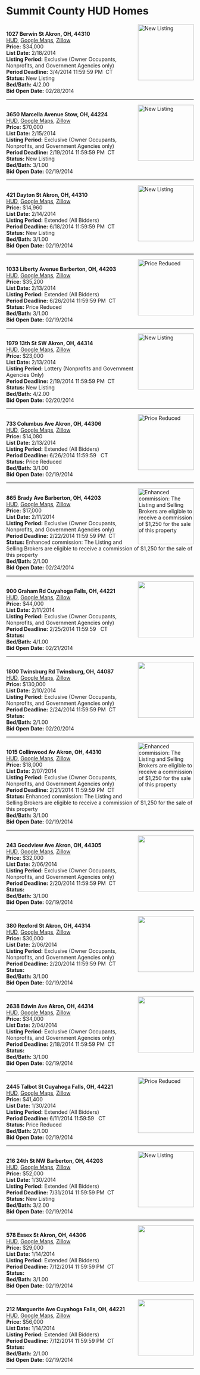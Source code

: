 # Summit County HUD Homes

[<img alt="New Listing" src="https://www.hudhomestore.com/pages/ImageShow.aspx?Case=412-573026" align="right" style="height:150px;">](http://www.hudhomestore.com/Listing/PropertyDetails.aspx?caseNumber=412-573026)  
**1027 Berwin St Akron, OH, 44310**  
[HUD](http://www.hudhomestore.com/Listing/PropertyDetails.aspx?caseNumber=412-573026), [Google Maps](http://maps.google.com/maps?q=1027+Berwin+St+Akron%2C+OH%2C+44310), [Zillow](http://www.zillow.com/homes/1027+Berwin+St+Akron%2C+OH%2C+44310/)  
**Price:** $34,000  
**List Date:** 2/18/2014  
**Listing Period:** Exclusive (Owner Occupants, Nonprofits, and Government Agencies only)  
**Period Deadline:** 3/4/2014 11:59:59 PM  CT  
**Status:** New Listing  
**Bed/Bath:** 4/2.00  
**Bid Open Date:** 02/28/2014

***

[<img alt="New Listing" src="https://www.hudhomestore.com/pages/ImageShow.aspx?Case=412-572524" align="right" style="height:150px;">](http://www.hudhomestore.com/Listing/PropertyDetails.aspx?caseNumber=412-572524)  
**3650 Marcella Avenue Stow, OH, 44224**  
[HUD](http://www.hudhomestore.com/Listing/PropertyDetails.aspx?caseNumber=412-572524), [Google Maps](http://maps.google.com/maps?q=3650+Marcella+Avenue+Stow%2C+OH%2C+44224), [Zillow](http://www.zillow.com/homes/3650+Marcella+Avenue+Stow%2C+OH%2C+44224/)  
**Price:** $70,000  
**List Date:** 2/15/2014  
**Listing Period:** Exclusive (Owner Occupants, Nonprofits, and Government Agencies only)  
**Period Deadline:** 2/19/2014 11:59:59 PM  CT  
**Status:** New Listing  
**Bed/Bath:** 3/1.00  
**Bid Open Date:** 02/19/2014

***

[<img alt="New Listing" src="https://www.hudhomestore.com/pages/ImageShow.aspx?Case=412-384781" align="right" style="height:150px;">](http://www.hudhomestore.com/Listing/PropertyDetails.aspx?caseNumber=412-384781)  
**421 Dayton St Akron, OH, 44310**  
[HUD](http://www.hudhomestore.com/Listing/PropertyDetails.aspx?caseNumber=412-384781), [Google Maps](http://maps.google.com/maps?q=421+Dayton+St+Akron%2C+OH%2C+44310), [Zillow](http://www.zillow.com/homes/421+Dayton+St+Akron%2C+OH%2C+44310/)  
**Price:** $14,960  
**List Date:** 2/14/2014  
**Listing Period:** Extended (All Bidders)  
**Period Deadline:** 6/18/2014 11:59:59 PM  CT  
**Status:** New Listing  
**Bed/Bath:** 3/1.00  
**Bid Open Date:** 02/19/2014

***

[<img alt="Price Reduced" src="https://www.hudhomestore.com/pages/ImageShow.aspx?Case=412-558440" align="right" style="height:150px;">](http://www.hudhomestore.com/Listing/PropertyDetails.aspx?caseNumber=412-558440)  
**1033 Liberty Avenue Barberton, OH, 44203**  
[HUD](http://www.hudhomestore.com/Listing/PropertyDetails.aspx?caseNumber=412-558440), [Google Maps](http://maps.google.com/maps?q=1033+Liberty+Avenue+Barberton%2C+OH%2C+44203), [Zillow](http://www.zillow.com/homes/1033+Liberty+Avenue+Barberton%2C+OH%2C+44203/)  
**Price:** $35,200  
**List Date:** 2/13/2014  
**Listing Period:** Extended (All Bidders)  
**Period Deadline:** 6/26/2014 11:59:59 PM  CT  
**Status:** Price Reduced  
**Bed/Bath:** 3/1.00  
**Bid Open Date:** 02/19/2014

***

[<img alt="New Listing" src="https://www.hudhomestore.com/pages/ImageShow.aspx?Case=412-499011" align="right" style="height:150px;">](http://www.hudhomestore.com/Listing/PropertyDetails.aspx?caseNumber=412-499011)  
**1979 13th St SW Akron, OH, 44314**  
[HUD](http://www.hudhomestore.com/Listing/PropertyDetails.aspx?caseNumber=412-499011), [Google Maps](http://maps.google.com/maps?q=1979+13th+St+SW+Akron%2C+OH%2C+44314), [Zillow](http://www.zillow.com/homes/1979+13th+St+SW+Akron%2C+OH%2C+44314/)  
**Price:** $23,000  
**List Date:** 2/13/2014  
**Listing Period:** Lottery (Nonprofits and Government Agencies Only)  
**Period Deadline:** 2/19/2014 11:59:59 PM  CT  
**Status:** New Listing  
**Bed/Bath:** 4/2.00  
**Bid Open Date:** 02/20/2014

***

[<img alt="Price Reduced" src="https://www.hudhomestore.com/pages/ImageShow.aspx?Case=412-442922" align="right" style="height:150px;">](http://www.hudhomestore.com/Listing/PropertyDetails.aspx?caseNumber=412-442922)  
**733 Columbus Ave Akron, OH, 44306**  
[HUD](http://www.hudhomestore.com/Listing/PropertyDetails.aspx?caseNumber=412-442922), [Google Maps](http://maps.google.com/maps?q=733+Columbus+Ave+Akron%2C+OH%2C+44306), [Zillow](http://www.zillow.com/homes/733+Columbus+Ave+Akron%2C+OH%2C+44306/)  
**Price:** $14,080  
**List Date:** 2/13/2014  
**Listing Period:** Extended (All Bidders)  
**Period Deadline:** 6/26/2014 11:59:59   CT  
**Status:** Price Reduced  
**Bed/Bath:** 3/1.00  
**Bid Open Date:** 02/19/2014

***

[<img alt="Enhanced commission: The Listing and Selling Brokers are eligible to receive a commission of $1,250 for the sale of this property" src="https://www.hudhomestore.com/pages/ImageShow.aspx?Case=412-559853" align="right" style="height:150px;">](http://www.hudhomestore.com/Listing/PropertyDetails.aspx?caseNumber=412-559853)  
**865 Brady Ave Barberton, OH, 44203**  
[HUD](http://www.hudhomestore.com/Listing/PropertyDetails.aspx?caseNumber=412-559853), [Google Maps](http://maps.google.com/maps?q=865+Brady+Ave+Barberton%2C+OH%2C+44203), [Zillow](http://www.zillow.com/homes/865+Brady+Ave+Barberton%2C+OH%2C+44203/)  
**Price:** $17,000  
**List Date:** 2/11/2014  
**Listing Period:** Exclusive (Owner Occupants, Nonprofits, and Government Agencies only)  
**Period Deadline:** 2/22/2014 11:59:59 PM  CT  
**Status:** Enhanced commission: The Listing and Selling Brokers are eligible to receive a commission of $1,250 for the sale of this property  
**Bed/Bath:** 2/1.00  
**Bid Open Date:** 02/24/2014

***

[<img alt="" src="https://www.hudhomestore.com/pages/ImageShow.aspx?Case=412-546494" align="right" style="height:150px;">](http://www.hudhomestore.com/Listing/PropertyDetails.aspx?caseNumber=412-546494)  
**900 Graham Rd Cuyahoga Falls, OH, 44221**  
[HUD](http://www.hudhomestore.com/Listing/PropertyDetails.aspx?caseNumber=412-546494), [Google Maps](http://maps.google.com/maps?q=900+Graham+Rd+Cuyahoga+Falls%2C+OH%2C+44221), [Zillow](http://www.zillow.com/homes/900+Graham+Rd+Cuyahoga+Falls%2C+OH%2C+44221/)  
**Price:** $44,000  
**List Date:** 2/11/2014  
**Listing Period:** Exclusive (Owner Occupants, Nonprofits, and Government Agencies only)  
**Period Deadline:** 2/25/2014 11:59:59   CT  
**Status:**   
**Bed/Bath:** 4/1.00  
**Bid Open Date:** 02/21/2014

***

[<img alt="" src="https://www.hudhomestore.com/pages/ImageShow.aspx?Case=412-555151" align="right" style="height:150px;">](http://www.hudhomestore.com/Listing/PropertyDetails.aspx?caseNumber=412-555151)  
**1800 Twinsburg Rd Twinsburg, OH, 44087**  
[HUD](http://www.hudhomestore.com/Listing/PropertyDetails.aspx?caseNumber=412-555151), [Google Maps](http://maps.google.com/maps?q=1800+Twinsburg+Rd+Twinsburg%2C+OH%2C+44087), [Zillow](http://www.zillow.com/homes/1800+Twinsburg+Rd+Twinsburg%2C+OH%2C+44087/)  
**Price:** $130,000  
**List Date:** 2/10/2014  
**Listing Period:** Exclusive (Owner Occupants, Nonprofits, and Government Agencies only)  
**Period Deadline:** 2/24/2014 11:59:59 PM  CT  
**Status:**   
**Bed/Bath:** 2/1.00  
**Bid Open Date:** 02/20/2014

***

[<img alt="Enhanced commission: The Listing and Selling Brokers are eligible to receive a commission of $1,250 for the sale of this property" src="https://www.hudhomestore.com/pages/ImageShow.aspx?Case=412-546478" align="right" style="height:150px;">](http://www.hudhomestore.com/Listing/PropertyDetails.aspx?caseNumber=412-546478)  
**1015 Collinwood Av Akron, OH, 44310**  
[HUD](http://www.hudhomestore.com/Listing/PropertyDetails.aspx?caseNumber=412-546478), [Google Maps](http://maps.google.com/maps?q=1015+Collinwood+Av+Akron%2C+OH%2C+44310), [Zillow](http://www.zillow.com/homes/1015+Collinwood+Av+Akron%2C+OH%2C+44310/)  
**Price:** $18,000  
**List Date:** 2/07/2014  
**Listing Period:** Exclusive (Owner Occupants, Nonprofits, and Government Agencies only)  
**Period Deadline:** 2/21/2014 11:59:59 PM  CT  
**Status:** Enhanced commission: The Listing and Selling Brokers are eligible to receive a commission of $1,250 for the sale of this property  
**Bed/Bath:** 3/1.00  
**Bid Open Date:** 02/19/2014

***

[<img alt="" src="https://www.hudhomestore.com/pages/ImageShow.aspx?Case=412-562681" align="right" style="height:150px;">](http://www.hudhomestore.com/Listing/PropertyDetails.aspx?caseNumber=412-562681)  
**243 Goodview Ave Akron, OH, 44305**  
[HUD](http://www.hudhomestore.com/Listing/PropertyDetails.aspx?caseNumber=412-562681), [Google Maps](http://maps.google.com/maps?q=243+Goodview+Ave+Akron%2C+OH%2C+44305), [Zillow](http://www.zillow.com/homes/243+Goodview+Ave+Akron%2C+OH%2C+44305/)  
**Price:** $32,000  
**List Date:** 2/06/2014  
**Listing Period:** Exclusive (Owner Occupants, Nonprofits, and Government Agencies only)  
**Period Deadline:** 2/20/2014 11:59:59 PM  CT  
**Status:**   
**Bed/Bath:** 3/1.00  
**Bid Open Date:** 02/19/2014

***

[<img alt="" src="https://www.hudhomestore.com/pages/ImageShow.aspx?Case=412-384212" align="right" style="height:150px;">](http://www.hudhomestore.com/Listing/PropertyDetails.aspx?caseNumber=412-384212)  
**380 Rexford St Akron, OH, 44314**  
[HUD](http://www.hudhomestore.com/Listing/PropertyDetails.aspx?caseNumber=412-384212), [Google Maps](http://maps.google.com/maps?q=380+Rexford+St+Akron%2C+OH%2C+44314), [Zillow](http://www.zillow.com/homes/380+Rexford+St+Akron%2C+OH%2C+44314/)  
**Price:** $30,000  
**List Date:** 2/06/2014  
**Listing Period:** Exclusive (Owner Occupants, Nonprofits, and Government Agencies only)  
**Period Deadline:** 2/20/2014 11:59:59 PM  CT  
**Status:**   
**Bed/Bath:** 3/1.00  
**Bid Open Date:** 02/19/2014

***

[<img alt="" src="https://www.hudhomestore.com/pages/ImageShow.aspx?Case=412-543101" align="right" style="height:150px;">](http://www.hudhomestore.com/Listing/PropertyDetails.aspx?caseNumber=412-543101)  
**2638 Edwin Ave Akron, OH, 44314**  
[HUD](http://www.hudhomestore.com/Listing/PropertyDetails.aspx?caseNumber=412-543101), [Google Maps](http://maps.google.com/maps?q=2638+Edwin+Ave+Akron%2C+OH%2C+44314), [Zillow](http://www.zillow.com/homes/2638+Edwin+Ave+Akron%2C+OH%2C+44314/)  
**Price:** $34,000  
**List Date:** 2/04/2014  
**Listing Period:** Exclusive (Owner Occupants, Nonprofits, and Government Agencies only)  
**Period Deadline:** 2/18/2014 11:59:59 PM  CT  
**Status:**   
**Bed/Bath:** 3/1.00  
**Bid Open Date:** 02/19/2014

***

[<img alt="Price Reduced" src="https://www.hudhomestore.com/pages/ImageShow.aspx?Case=412-568622" align="right" style="height:150px;">](http://www.hudhomestore.com/Listing/PropertyDetails.aspx?caseNumber=412-568622)  
**2445 Talbot St Cuyahoga Falls, OH, 44221**  
[HUD](http://www.hudhomestore.com/Listing/PropertyDetails.aspx?caseNumber=412-568622), [Google Maps](http://maps.google.com/maps?q=2445+Talbot+St+Cuyahoga+Falls%2C+OH%2C+44221), [Zillow](http://www.zillow.com/homes/2445+Talbot+St+Cuyahoga+Falls%2C+OH%2C+44221/)  
**Price:** $41,400  
**List Date:** 1/30/2014  
**Listing Period:** Extended (All Bidders)  
**Period Deadline:** 6/11/2014 11:59:59   CT  
**Status:** Price Reduced  
**Bed/Bath:** 2/1.00  
**Bid Open Date:** 02/19/2014

***

[<img alt="New Listing" src="https://www.hudhomestore.com/pages/ImageShow.aspx?Case=412-492841" align="right" style="height:150px;">](http://www.hudhomestore.com/Listing/PropertyDetails.aspx?caseNumber=412-492841)  
**216 24th St NW Barberton, OH, 44203**  
[HUD](http://www.hudhomestore.com/Listing/PropertyDetails.aspx?caseNumber=412-492841), [Google Maps](http://maps.google.com/maps?q=216+24th+St+NW+Barberton%2C+OH%2C+44203), [Zillow](http://www.zillow.com/homes/216+24th+St+NW+Barberton%2C+OH%2C+44203/)  
**Price:** $52,000  
**List Date:** 1/30/2014  
**Listing Period:** Extended (All Bidders)  
**Period Deadline:** 7/31/2014 11:59:59 PM  CT  
**Status:** New Listing  
**Bed/Bath:** 3/2.00  
**Bid Open Date:** 02/19/2014

***

[<img alt="" src="https://www.hudhomestore.com/pages/ImageShow.aspx?Case=412-554014" align="right" style="height:150px;">](http://www.hudhomestore.com/Listing/PropertyDetails.aspx?caseNumber=412-554014)  
**578 Essex St Akron, OH, 44306**  
[HUD](http://www.hudhomestore.com/Listing/PropertyDetails.aspx?caseNumber=412-554014), [Google Maps](http://maps.google.com/maps?q=578+Essex+St+Akron%2C+OH%2C+44306), [Zillow](http://www.zillow.com/homes/578+Essex+St+Akron%2C+OH%2C+44306/)  
**Price:** $29,000  
**List Date:** 1/14/2014  
**Listing Period:** Extended (All Bidders)  
**Period Deadline:** 7/12/2014 11:59:59 PM  CT  
**Status:**   
**Bed/Bath:** 3/1.00  
**Bid Open Date:** 02/19/2014

***

[<img alt="" src="https://www.hudhomestore.com/pages/ImageShow.aspx?Case=412-407133" align="right" style="height:150px;">](http://www.hudhomestore.com/Listing/PropertyDetails.aspx?caseNumber=412-407133)  
**212 Marguerite Ave Cuyahoga Falls, OH, 44221**  
[HUD](http://www.hudhomestore.com/Listing/PropertyDetails.aspx?caseNumber=412-407133), [Google Maps](http://maps.google.com/maps?q=212+Marguerite+Ave+Cuyahoga+Falls%2C+OH%2C+44221), [Zillow](http://www.zillow.com/homes/212+Marguerite+Ave+Cuyahoga+Falls%2C+OH%2C+44221/)  
**Price:** $56,000  
**List Date:** 1/14/2014  
**Listing Period:** Extended (All Bidders)  
**Period Deadline:** 7/12/2014 11:59:59 PM  CT  
**Status:**   
**Bed/Bath:** 2/1.00  
**Bid Open Date:** 02/19/2014

***

